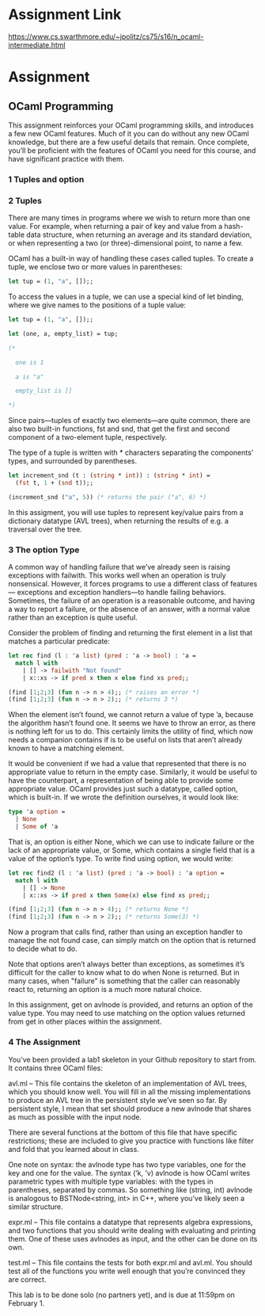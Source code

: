 # Assignment Link
https://www.cs.swarthmore.edu/~jpolitz/cs75/s16/n_ocaml-intermediate.html

# Assignment
## OCaml Programming
This assignment reinforces your OCaml programming skills, and introduces a few new OCaml features. Much of it you can do without any new OCaml knowledge, but there are a few useful details that remain. Once complete, you’ll be proficient with the features of OCaml you need for this course, and have significant practice with them.

### 1 Tuples and option
### 2 Tuples
There are many times in programs where we wish to return more than one value. For example, when returning a pair of key and value from a hash-table data structure, when returning an average and its standard deviation, or when representing a two (or three)-dimensional point, to name a few.

OCaml has a built-in way of handling these cases called tuples. To create a tuple, we enclose two or more values in parentheses:

```ocaml
let tup = (1, "a", []);;
```

To access the values in a tuple, we can use a special kind of let binding, where we give names to the positions of a tuple value:

```ocaml
let tup = (1, "a", []);;

let (one, a, empty_list) = tup;

(*

  one is 1

  a is "a"

  empty_list is []

*)
```

Since pairs—tuples of exactly two elements—are quite common, there are also two built-in functions, fst and snd, that get the first and second component of a two-element tuple, respectively.

The type of a tuple is written with * characters separating the components’ types, and surrounded by parentheses.

```ocaml
let increment_snd (t : (string * int)) : (string * int) =
  (fst t, 1 + (snd t));;

(increment_snd ("a", 5)) (* returns the pair ("a", 6) *)
```

In this assigment, you will use tuples to represent key/value pairs from a dictionary datatype (AVL trees), when returning the results of e.g. a traversal over the tree.

### 3 The option Type
A common way of handling failure that we’ve already seen is raising exceptions with failwith. This works well when an operation is truly nonsensical. However, it forces programs to use a different class of features— exceptions and exception handlers—to handle failing behaviors. Sometimes, the failure of an operation is a reasonable outcome, and having a way to report a failure, or the absence of an answer, with a normal value rather than an exception is quite useful.

Consider the problem of finding and returning the first element in a list that matches a particular predicate:

```ocaml
let rec find (l : 'a list) (pred : 'a -> bool) : 'a =
  match l with
    | [] -> failwith "Not found"
    | x::xs -> if pred x then x else find xs pred;;

(find [1;2;3] (fun n -> n > 4);; (* raises an error *)
(find [1;2;3] (fun n -> n > 2);; (* returns 3 *)
```

When the element isn’t found, we cannot return a value of type ’a, because the algorithm hasn’t found one. It seems we have to throw an error, as there is nothing left for us to do. This certainly limits the utility of find, which now needs a companion contains if is to be useful on lists that aren’t already known to have a matching element.

It would be convenient if we had a value that represented that there is no appropriate value to return in the empty case. Similarly, it would be useful to have the counterpart, a representation of being able to provide some appropriate value. OCaml provides just such a datatype, called option, which is built-in. If we wrote the definition ourselves, it would look like:

```ocaml
type 'a option =
  | None
  | Some of 'a
```

That is, an option is either None, which we can use to indicate failure or the lack of an appropriate value, or Some, which contains a single field that is a value of the option’s type. To write find using option, we would write:

```ocaml
let rec find2 (l : 'a list) (pred : 'a -> bool) : 'a option =
  match l with
    | [] -> None
    | x::xs -> if pred x then Some(x) else find xs pred;;

(find [1;2;3] (fun n -> n > 4);; (* returns None *)
(find [1;2;3] (fun n -> n > 2);; (* returns Some(3) *)
```

Now a program that calls find, rather than using an exception handler to manage the not found case, can simply match on the option that is returned to decide what to do.

Note that options aren’t always better than exceptions, as sometimes it’s difficult for the caller to know what to do when None is returned. But in many cases, when "failure" is something that the caller can reasonably react to, returning an option is a much more natural choice.

In this assignment, get on avlnode is provided, and returns an option of the value type. You may need to use matching on the option values returned from get in other places within the assignment.

### 4 The Assignment
You’ve been provided a lab1 skeleton in your Github repository to start from. It contains three OCaml files:

avl.ml – This file contains the skeleton of an implementation of AVL trees, which you should know well. You will fill in all the missing implementations to produce an AVL tree in the persistent style we’ve seen so far. By persistent style, I mean that set should produce a new avlnode that shares as much as possible with the input node.

There are several functions at the bottom of this file that have specific restrictions; these are included to give you practice with functions like filter and fold that you learned about in class.

One note on syntax: the avlnode type has two type variables, one for the key and one for the value. The syntax (’k, ’v) avlnode is how OCaml writes parametric types with multiple type variables: with the types in parentheses, separated by commas. So something like (string, int) avlnode is analogous to BSTNode<string, int> in C++, where you’ve likely seen a similar structure.

expr.ml – This file contains a datatype that represents algebra expressions, and two functions that you should write dealing with evaluating and printing them. One of these uses avlnodes as input, and the other can be done on its own.

test.ml – This file contains the tests for both expr.ml and avl.ml. You should test all of the functions you write well enough that you’re convinced they are correct.

This lab is to be done solo (no partners yet), and is due at 11:59pm on February 1.